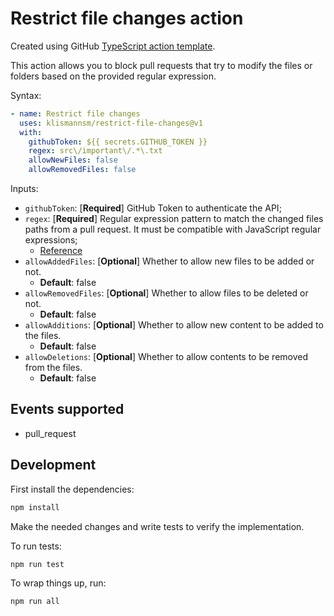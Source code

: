 # Restrict file changes action

Created using GitHub [TypeScript action template](https://github.com/actions/typescript-action).

This action allows you to block pull requests that try to modify the files or folders based on the
provided regular expression.

Syntax:

```yml
- name: Restrict file changes
  uses: klismannsm/restrict-file-changes@v1
  with:
    githubToken: ${{ secrets.GITHUB_TOKEN }}
    regex: src\/important\/.*\.txt
    allowNewFiles: false
    allowRemovedFiles: false
```

Inputs:

- `githubToken`: [**Required**] GitHub Token to authenticate the API;
- `regex`: [**Required**] Regular expression pattern to match the changed files paths from a
           pull request. It must be compatible with JavaScript regular expressions;
  - [Reference](https://developer.mozilla.org/en-US/docs/Web/JavaScript/Guide/Regular_Expressions)
- `allowAddedFiles`: [**Optional**] Whether to allow new files to be added or not.
  - **Default**: false
- `allowRemovedFiles`: [**Optional**] Whether to allow files to be deleted or not.
  - **Default**: false
- `allowAdditions`: [**Optional**] Whether to allow new content to be added to the files.
  - **Default**: false
- `allowDeletions`: [**Optional**] Whether to allow contents to be removed from the files.
  - **Default**: false

## Events supported

- pull_request

## Development

First install the dependencies:

```sh
npm install
```

Make the needed changes and write tests to verify the implementation.

To run tests:

```sh
npm run test
```

To wrap things up, run:

```sh
npm run all
```
